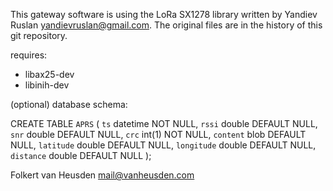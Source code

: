 This gateway software is using the LoRa SX1278 library
written by Yandiev Ruslan <yandievruslan@gmail.com>.
The original files are in the history of this git repository.

requires:
* libax25-dev
* libinih-dev


(optional) database schema:

CREATE TABLE `APRS` (
  `ts` datetime NOT NULL,
  `rssi` double DEFAULT NULL,
  `snr` double DEFAULT NULL,
  `crc` int(1) NOT NULL,
  `content` blob DEFAULT NULL,
  `latitude` double DEFAULT NULL,
  `longitude` double DEFAULT NULL,
  `distance` double DEFAULT NULL
);


Folkert van Heusden <mail@vanheusden.com>
